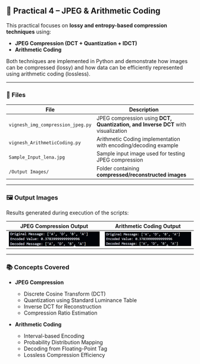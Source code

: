 
## 📁 Practical 4 – JPEG & Arithmetic Coding

This practical focuses on **lossy and entropy-based compression techniques** using:

* **JPEG Compression (DCT + Quantization + IDCT)**
* **Arithmetic Coding**

Both techniques are implemented in Python and demonstrate how images can be compressed (lossy) and how data can be efficiently represented using arithmetic coding (lossless).

---

### 📄 Files

| File                          | Description                                                                 |
| ----------------------------- | --------------------------------------------------------------------------- |
| `vignesh_img_compression_jpeg.py` | JPEG compression using **DCT, Quantization, and Inverse DCT** with visualization |
| `vignesh_ArithmeticCoding.py`     | Arithmetic Coding implementation with encoding/decoding example           |
| `Sample_Input_lena.jpg`           | Sample input image used for testing JPEG compression                      |
| `/Output Images/`                 | Folder containing **compressed/reconstructed images**                     |

---

### 🖼️ Output Images

Results generated during execution of the scripts:


| JPEG Compression Output                                   | Arithmetic Coding Output                                    |
|-----------------------------------------------------------|------------------------------------------------------------|
| ![JPEG](./Output%20Images/Output_jpeg.png)                | ![Arithmetic](./Output%20Images/Output_Arithmetic.png)     |

---

### 📚 Concepts Covered

* **JPEG Compression**
  - Discrete Cosine Transform (DCT)
  - Quantization using Standard Luminance Table
  - Inverse DCT for Reconstruction
  - Compression Ratio Estimation

* **Arithmetic Coding**
  - Interval-based Encoding
  - Probability Distribution Mapping
  - Decoding from Floating-Point Tag
  - Lossless Compression Efficiency

